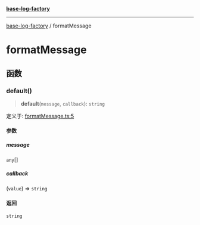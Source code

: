 [**base-log-factory**](index.md)

***

[base-log-factory](index.md) / formatMessage

# formatMessage

## 函数

### default()

> **default**(`message`, `callback`): `string`

定义于: [formatMessage.ts:5](https://github.com/fengxinming/log-base/blob/f2c7f48e718176bca14e93c254777a3cb459e638/packages/base-log-factory/src/formatMessage.ts#L5)

#### 参数

##### message

`any`[]

##### callback

(`value`) => `string`

#### 返回

`string`
